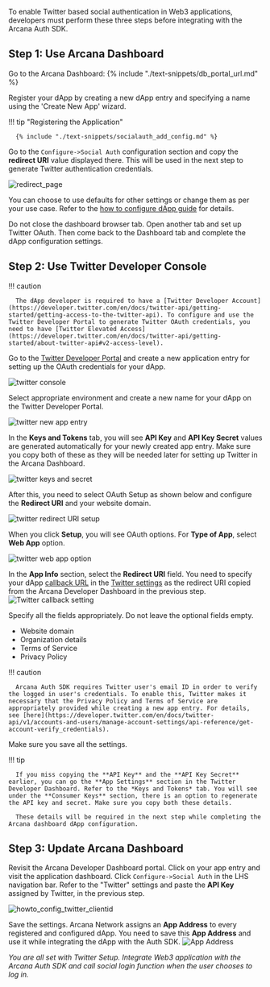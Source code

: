 To enable Twitter based social authentication in Web3 applications, developers must perform these three steps before integrating with the Arcana Auth SDK.

## Step 1: Use Arcana Dashboard

Go to the Arcana Dashboard: {% include "./text-snippets/db_portal_url.md" %}

Register your dApp by creating a new dApp entry and specifying a name using the 'Create New App' wizard.

!!! tip "Registering the Application"
    
      {% include "./text-snippets/socialauth_add_config.md" %}

Go to the `Configure->Social Auth` configuration section and copy the **redirect URI** value displayed there.   This will be used in the next step to generate Twitter authentication credentials.

![redirect_page](/img/an_dApp_config_redirect_uri.png)

You can choose to use defaults for other settings or change them as per your use case. Refer to the [how to configure dApp guide]({{page.meta.arcana.root_rel_path}}/howto/config_dapp.md) for details. 

Do not close the dashboard browser tab. Open another tab and set up Twitter OAuth. Then come back to the Dashboard tab and complete the dApp configuration settings.

## Step 2: Use Twitter Developer Console

!!! caution

      The dApp developer is required to have a [Twitter Developer Account](https://developer.twitter.com/en/docs/twitter-api/getting-started/getting-access-to-the-twitter-api). To configure and use the Twitter Developer Portal to generate Twitter OAuth credentials, you need to have [Twitter Elevated Access](https://developer.twitter.com/en/docs/twitter-api/getting-started/about-twitter-api#v2-access-level). 


Go to the [Twitter Developer Portal](https://developer.twitter.com/en/portal/projects-and-apps) and create a new application entry for setting up the OAuth credentials for your dApp.

![twitter console](/img/an_dApp_twitter_dev_console.png)

Select appropriate environment and create a new name for your dApp on the Twitter Developer Portal.

![twitter new app entry](/img/twitter_new_app_setup.png)

In the **Keys and Tokens** tab, you will see **API Key** and **API Key Secret** values are generated automatically for your newly created app entry. Make sure you copy both of these as they will be needed later for setting up Twitter in the Arcana Dashboard. 
 
![twitter keys and secret](/img/twitter_new_app_keys_secret.png)

After this, you need to select OAuth Setup as shown below and configure the **Redirect URI** and your website domain.

![twitter redirect URI setup](/img/twitter_oauth_settings.png)

When you click **Setup**, you will see OAuth options.  For **Type of App**, select **Web App** option.

![twitter web app option](/img/twitter_oauth_typeofapp.png)

In the **App Info** section, select the **Redirect URI** field. You need to specify your dApp [callback URL](https://developer.twitter.com/en/docs/apps/callback-urls) in the [Twitter settings](https://www.cozmoslabs.com/docs/profile-builder-2/add-ons/social-connect/create-twitter-app-social-connect/) as the redirect URI copied from the Arcana Developer Dashboard in the previous step. ![Twitter callback setting](/img/twitter_callback_url_setting.png)

Specify all the fields appropriately. Do not leave the optional fields empty.

- Website domain
- Organization details
- Terms of Service
- Privacy Policy

!!! caution

      Arcana Auth SDK requires Twitter user's email ID in order to verify the logged in user's credentials. To enable this, Twitter makes it necessary that the Privacy Policy and Terms of Service are appropriately provided while creating a new app entry. For details, see [here](https://developer.twitter.com/en/docs/twitter-api/v1/accounts-and-users/manage-account-settings/api-reference/get-account-verify_credentials).

Make sure you save all the settings.

!!! tip 

      If you miss copying the **API Key** and the **API Key Secret** earlier, you can go the **App Settings** section in the Twitter Developer Dashboard. Refer to the *Keys and Tokens* tab. You will see under the **Consumer Keys** section, there is an option to regenerate the API key and secret. Make sure you copy both these details.

      These details will be required in the next step while completing the Arcana dashboard dApp configuration.

## Step 3: Update Arcana Dashboard

Revisit the Arcana Developer Dashboard portal. Click on your app entry and visit the application dashboard. Click `Configure->Social Auth` in the LHS navigation bar. Refer to the "Twitter" settings and paste the **API Key** assigned by Twitter, in the previous step. 

![howto_config_twitter_clientid](/img/an_dApp_twitter_config.png)

Save the settings. Arcana Network assigns an **App Address** to every registered and configured dApp. You need to save this **App Address** and use it while integrating the dApp with the Auth SDK. ![App Address](/img/an_db_appid.png)

*You are all set with Twitter Setup. Integrate Web3 application with the Arcana Auth SDK and call social login function when the user chooses to log in.*